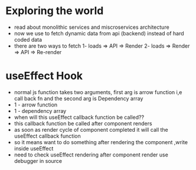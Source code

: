 # Exploring the world 
- read about monolithic services and miscroservices architecture
- now we use to fetch dynamic data from api (backend) instead of hard coded data
- there are two ways to fetch
  1- loads => API => Render
  2- loads => Render => API => Re-render

# useEffect Hook
- normal js function takes two arguments, first arg is arrow function i,e call back fn and the second arg is Dependency array
- 1 - arrow function 
- 1 - dependency array
- when will this useEffect callback function be called??
- this callback function be called after component renders
- as soon as render cycle of component completed it will call the useEffect callback function
- so it means want to do something after rendering the component ,write inside useEffect
- need to check useEffect rendering after component render use debugger in source